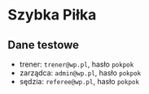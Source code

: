 # Szybka Piłka

## Dane testowe

 * trener: `trener@wp.pl`, hasło `pokpok`
 * zarządca: `admin@wp.pl`, hasło `pokpok`
 * sędzia: `referee@wp.pl`, hasło `pokpok`